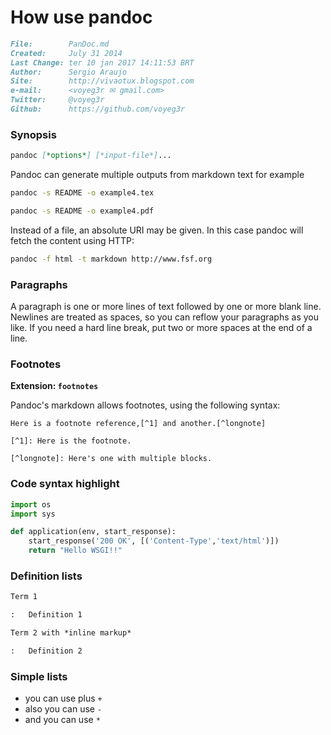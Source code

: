 # How use pandoc

``` markdown
File:		 PanDoc.md
Created:	 July 31 2014
Last Change: ter 10 jan 2017 14:11:53 BRT
Author:		 Sergio Araujo
Site:		 http://vivaotux.blogspot.com
e-mail:      <voyeg3r ✉ gmail.com>
Twitter:	 @voyeg3r
Github:      https://github.com/voyeg3r
```

### Synopsis

``` markdown
pandoc [*options*] [*input-file*]...
```

Pandoc can generate multiple outputs from markdown text
for example

``` sh
pandoc -s README -o example4.tex

pandoc -s README -o example4.pdf
```


Instead of a file, an absolute URI may be given. In this case
pandoc will fetch the content using HTTP:

``` sh
pandoc -f html -t markdown http://www.fsf.org
```

### Paragraphs

A paragraph is one or more lines of text followed by one or more blank line.
Newlines are treated as spaces, so you can reflow your paragraphs as you like.
If you need a hard line break, put two or more spaces at the end of a line.


### Footnotes

**Extension: `footnotes`**

Pandoc's markdown allows footnotes, using the following syntax:

    Here is a footnote reference,[^1] and another.[^longnote]

    [^1]: Here is the footnote.

    [^longnote]: Here's one with multiple blocks.

### Code syntax highlight

```python
import os
import sys

def application(env, start_response):
    start_response('200 OK', [('Content-Type','text/html')])
    return "Hello WSGI!!"
```

### Definition lists

``` markdown
Term 1

:   Definition 1

Term 2 with *inline markup*

:   Definition 2
```

### Simple lists
+ you can use plus `+`
+ also you can use `-`
+ and you can use `*`


